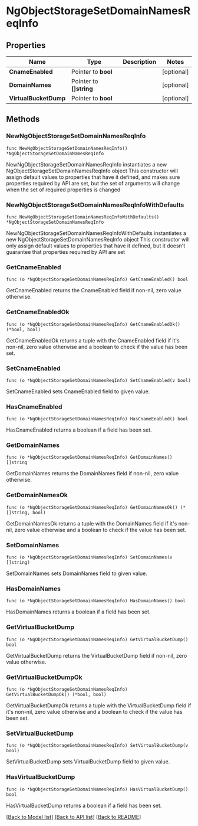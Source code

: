 # NgObjectStorageSetDomainNamesReqInfo

## Properties

Name | Type | Description | Notes
------------ | ------------- | ------------- | -------------
**CnameEnabled** | Pointer to **bool** |  | [optional] 
**DomainNames** | Pointer to **[]string** |  | [optional] 
**VirtualBucketDump** | Pointer to **bool** |  | [optional] 

## Methods

### NewNgObjectStorageSetDomainNamesReqInfo

`func NewNgObjectStorageSetDomainNamesReqInfo() *NgObjectStorageSetDomainNamesReqInfo`

NewNgObjectStorageSetDomainNamesReqInfo instantiates a new NgObjectStorageSetDomainNamesReqInfo object
This constructor will assign default values to properties that have it defined,
and makes sure properties required by API are set, but the set of arguments
will change when the set of required properties is changed

### NewNgObjectStorageSetDomainNamesReqInfoWithDefaults

`func NewNgObjectStorageSetDomainNamesReqInfoWithDefaults() *NgObjectStorageSetDomainNamesReqInfo`

NewNgObjectStorageSetDomainNamesReqInfoWithDefaults instantiates a new NgObjectStorageSetDomainNamesReqInfo object
This constructor will only assign default values to properties that have it defined,
but it doesn't guarantee that properties required by API are set

### GetCnameEnabled

`func (o *NgObjectStorageSetDomainNamesReqInfo) GetCnameEnabled() bool`

GetCnameEnabled returns the CnameEnabled field if non-nil, zero value otherwise.

### GetCnameEnabledOk

`func (o *NgObjectStorageSetDomainNamesReqInfo) GetCnameEnabledOk() (*bool, bool)`

GetCnameEnabledOk returns a tuple with the CnameEnabled field if it's non-nil, zero value otherwise
and a boolean to check if the value has been set.

### SetCnameEnabled

`func (o *NgObjectStorageSetDomainNamesReqInfo) SetCnameEnabled(v bool)`

SetCnameEnabled sets CnameEnabled field to given value.

### HasCnameEnabled

`func (o *NgObjectStorageSetDomainNamesReqInfo) HasCnameEnabled() bool`

HasCnameEnabled returns a boolean if a field has been set.

### GetDomainNames

`func (o *NgObjectStorageSetDomainNamesReqInfo) GetDomainNames() []string`

GetDomainNames returns the DomainNames field if non-nil, zero value otherwise.

### GetDomainNamesOk

`func (o *NgObjectStorageSetDomainNamesReqInfo) GetDomainNamesOk() (*[]string, bool)`

GetDomainNamesOk returns a tuple with the DomainNames field if it's non-nil, zero value otherwise
and a boolean to check if the value has been set.

### SetDomainNames

`func (o *NgObjectStorageSetDomainNamesReqInfo) SetDomainNames(v []string)`

SetDomainNames sets DomainNames field to given value.

### HasDomainNames

`func (o *NgObjectStorageSetDomainNamesReqInfo) HasDomainNames() bool`

HasDomainNames returns a boolean if a field has been set.

### GetVirtualBucketDump

`func (o *NgObjectStorageSetDomainNamesReqInfo) GetVirtualBucketDump() bool`

GetVirtualBucketDump returns the VirtualBucketDump field if non-nil, zero value otherwise.

### GetVirtualBucketDumpOk

`func (o *NgObjectStorageSetDomainNamesReqInfo) GetVirtualBucketDumpOk() (*bool, bool)`

GetVirtualBucketDumpOk returns a tuple with the VirtualBucketDump field if it's non-nil, zero value otherwise
and a boolean to check if the value has been set.

### SetVirtualBucketDump

`func (o *NgObjectStorageSetDomainNamesReqInfo) SetVirtualBucketDump(v bool)`

SetVirtualBucketDump sets VirtualBucketDump field to given value.

### HasVirtualBucketDump

`func (o *NgObjectStorageSetDomainNamesReqInfo) HasVirtualBucketDump() bool`

HasVirtualBucketDump returns a boolean if a field has been set.


[[Back to Model list]](../README.md#documentation-for-models) [[Back to API list]](../README.md#documentation-for-api-endpoints) [[Back to README]](../README.md)


